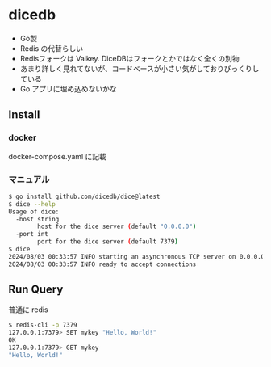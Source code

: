 # dicedb
- Go製
- Redis の代替らしい
- Redisフォークは Valkey. DiceDBはフォークとかではなく全くの別物
- あまり詳しく見れてないが、コードベースが小さい気がしておりびっくりしている
- Go アプリに埋め込めないかな

## Install
### docker
docker-compose.yaml に記載
### マニュアル
```bash
$ go install github.com/dicedb/dice@latest
$ dice --help
Usage of dice:
  -host string
    	host for the dice server (default "0.0.0.0")
  -port int
    	port for the dice server (default 7379)
$ dice
2024/08/03 00:33:57 INFO starting an asynchronous TCP server on 0.0.0.0=7379
2024/08/03 00:33:57 INFO ready to accept connections
```

## Run Query
普通に redis
```bash
$ redis-cli -p 7379
127.0.0.1:7379> SET mykey "Hello, World!"
OK
127.0.0.1:7379> GET mykey
"Hello, World!"
```
